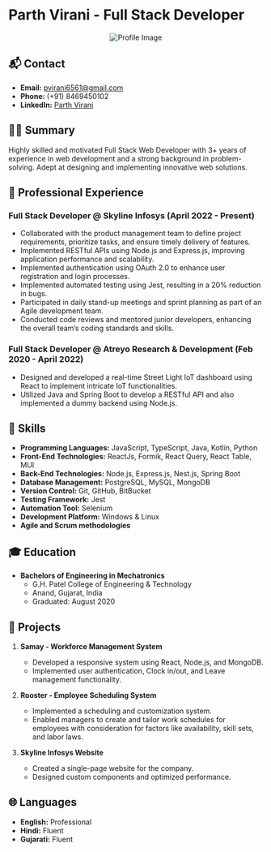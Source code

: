 # Parth Virani - Full Stack Developer


<div align="center">
  <img src="https://github.com/iInvanto/iInvanto/assets/135049285/b7699733-e846-48e5-a8b3-722bb49ab935" alt="Profile Image">
</div>

## 📬 Contact

- **Email:** pvirani6561@gmail.com
- **Phone:** (+91) 8469450102
- **LinkedIn:** [Parth Virani](LinkedIn_Profile_Link)

## 👨‍💻 Summary

Highly skilled and motivated Full Stack Web Developer with 3+ years of experience in web development and a strong background in problem-solving. Adept at designing and implementing innovative web solutions.

## 💼 Professional Experience

### Full Stack Developer @ Skyline Infosys (April 2022 - Present)

- Collaborated with the product management team to define project requirements, prioritize tasks, and ensure timely delivery of features.
- Implemented RESTful APIs using Node.js and Express.js, improving application performance and scalability.
- Implemented authentication using OAuth 2.0 to enhance user registration and login processes.
- Implemented automated testing using Jest, resulting in a 20% reduction in bugs.
- Participated in daily stand-up meetings and sprint planning as part of an Agile development team.
- Conducted code reviews and mentored junior developers, enhancing the overall team’s coding standards and skills.

### Full Stack Developer @ Atreyo Research & Development (Feb 2020 - April 2022)

- Designed and developed a real-time Street Light IoT dashboard using React to implement intricate IoT functionalities.
- Utilized Java and Spring Boot to develop a RESTful API and also implemented a dummy backend using Node.js.

## 🚀 Skills

- **Programming Languages:** JavaScript, TypeScript, Java, Kotlin, Python
- **Front-End Technologies:** ReactJs, Formik, React Query, React Table, MUI
- **Back-End Technologies:** Node.js, Express.js, Nest.js, Spring Boot
- **Database Management:** PostgreSQL, MySQL, MongoDB
- **Version Control:** Git, GitHub, BitBucket
- **Testing Framework:** Jest
- **Automation Tool:** Selenium
- **Development Platform:** Windows & Linux
- **Agile and Scrum methodologies**

## 🎓 Education

- **Bachelors of Engineering in Mechatronics**
  - G.H. Patel College of Engineering & Technology
  - Anand, Gujarat, India
  - Graduated: August 2020

## 🚀 Projects

1. **Samay - Workforce Management System**
   - Developed a responsive system using React, Node.js, and MongoDB.
   - Implemented user authentication, Clock in/out, and Leave management functionality.

2. **Rooster - Employee Scheduling System**
   - Implemented a scheduling and customization system.
   - Enabled managers to create and tailor work schedules for employees with consideration for factors like availability, skill sets, and labor laws.

3. **Skyline Infosys Website**
   - Created a single-page website for the company.
   - Designed custom components and optimized performance.

## 🌐 Languages

- **English:** Professional
- **Hindi:** Fluent
- **Gujarati:** Fluent
